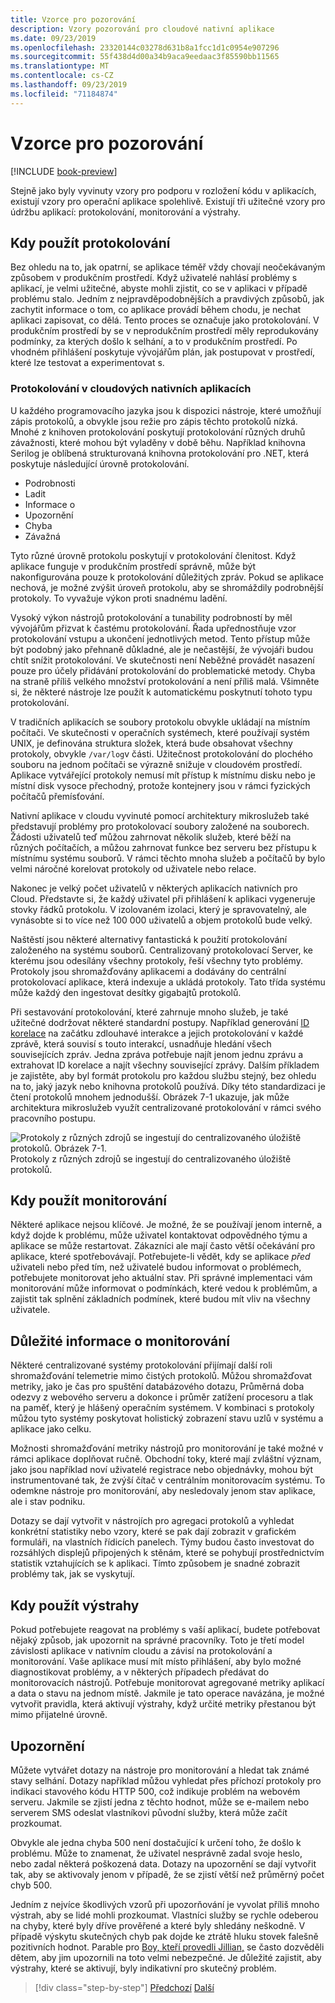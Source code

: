 ```yaml
---
title: Vzorce pro pozorování
description: Vzory pozorování pro cloudové nativní aplikace
ms.date: 09/23/2019
ms.openlocfilehash: 23320144c03278d631b8a1fcc1d1c0954e907296
ms.sourcegitcommit: 55f438d4d00a34b9aca9eedaac3f85590bb11565
ms.translationtype: MT
ms.contentlocale: cs-CZ
ms.lasthandoff: 09/23/2019
ms.locfileid: "71184874"
---
```

# <a name="observability-patterns"></a>Vzorce pro pozorování

[!INCLUDE [book-preview](../../../includes/book-preview.md)]

Stejně jako byly vyvinuty vzory pro podporu v rozložení kódu v aplikacích, existují vzory pro operační aplikace spolehlivě. Existují tři užitečné vzory pro údržbu aplikací: protokolování, monitorování a výstrahy.

## <a name="when-to-use-logging"></a>Kdy použít protokolování

Bez ohledu na to, jak opatrní, se aplikace téměř vždy chovají neočekávaným způsobem v produkčním prostředí. Když uživatelé nahlásí problémy s aplikací, je velmi užitečné, abyste mohli zjistit, co se v aplikaci v případě problému stalo. Jedním z nejpravděpodobnějších a pravdivých způsobů, jak zachytit informace o tom, co aplikace provádí během chodu, je nechat aplikaci zapisovat, co dělá. Tento proces se označuje jako protokolování. V produkčním prostředí by se v neprodukčním prostředí měly reprodukovány podmínky, za kterých došlo k selhání, a to v produkčním prostředí. Po vhodném přihlášení poskytuje vývojářům plán, jak postupovat v prostředí, které lze testovat a experimentovat s.

### <a name="logging-in-cloud-native-applications"></a>Protokolování v cloudových nativních aplikacích

U každého programovacího jazyka jsou k dispozici nástroje, které umožňují zápis protokolů, a obvykle jsou režie pro zápis těchto protokolů nízká. Mnohé z knihoven protokolování poskytují protokolování různých druhů závažnosti, které mohou být vyladěny v době běhu. Například knihovna Serilog je oblíbená strukturovaná knihovna protokolování pro .NET, která poskytuje následující úrovně protokolování.

* Podrobnosti
* Ladit
* Informace o
* Upozornění
* Chyba
* Závažná

Tyto různé úrovně protokolu poskytují v protokolování členitost. Když aplikace funguje v produkčním prostředí správně, může být nakonfigurována pouze k protokolování důležitých zpráv. Pokud se aplikace nechová, je možné zvýšit úroveň protokolu, aby se shromáždily podrobnější protokoly. To vyvažuje výkon proti snadnému ladění.

Vysoký výkon nástrojů protokolování a tunability podrobností by měl vývojářům přizvat k častému protokolování. Řada upřednostňuje vzor protokolování vstupu a ukončení jednotlivých metod. Tento přístup může být podobný jako přehnaně důkladné, ale je nečastější, že vývojáři budou chtít snížit protokolování. Ve skutečnosti není Neběžné provádět nasazení pouze pro účely přidávání protokolování do problematické metody. Chyba na straně příliš velkého množství protokolování a není příliš malá. Všimněte si, že některé nástroje lze použít k automatickému poskytnutí tohoto typu protokolování.

V tradičních aplikacích se soubory protokolu obvykle ukládají na místním počítači. Ve skutečnosti v operačních systémech, které používají systém UNIX, je definována struktura složek, která bude obsahovat všechny protokoly, obvykle `/var/log`v části. Užitečnost protokolování do plochého souboru na jednom počítači se výrazně snižuje v cloudovém prostředí. Aplikace vytvářející protokoly nemusí mít přístup k místnímu disku nebo je místní disk vysoce přechodný, protože kontejnery jsou v rámci fyzických počítačů přemísťování.

Nativní aplikace v cloudu vyvinuté pomocí architektury mikroslužeb také představují problémy pro protokolovací soubory založené na souborech. Žádosti uživatelů teď můžou zahrnovat několik služeb, které běží na různých počítačích, a můžou zahrnovat funkce bez serveru bez přístupu k místnímu systému souborů. V rámci těchto mnoha služeb a počítačů by bylo velmi náročné korelovat protokoly od uživatele nebo relace.

Nakonec je velký počet uživatelů v některých aplikacích nativních pro Cloud. Představte si, že každý uživatel při přihlášení k aplikaci vygeneruje stovky řádků protokolu. V izolovaném izolaci, který je spravovatelný, ale vynásobte si to více než 100 000 uživatelů a objem protokolů bude velký.

Naštěstí jsou některé alternativy fantastická k použití protokolování založeného na systému souborů. Centralizovaný protokolovací Server, ke kterému jsou odesílány všechny protokoly, řeší všechny tyto problémy. Protokoly jsou shromažďovány aplikacemi a dodávány do centrální protokolovací aplikace, která indexuje a ukládá protokoly. Tato třída systému může každý den ingestovat desítky gigabajtů protokolů.

Při sestavování protokolování, které zahrnuje mnoho služeb, je také užitečné dodržovat některé standardní postupy. Například generování [ID korelace](https://blog.rapid7.com/2016/12/23/the-value-of-correlation-ids/) na začátku zdlouhavé interakce a jejich protokolování v každé zprávě, která souvisí s touto interakcí, usnadňuje hledání všech souvisejících zpráv. Jedna zpráva potřebuje najít jenom jednu zprávu a extrahovat ID korelace a najít všechny související zprávy. Dalším příkladem je zajistěte, aby byl formát protokolu pro každou službu stejný, bez ohledu na to, jaký jazyk nebo knihovna protokolů používá. Díky této standardizaci je čtení protokolů mnohem jednodušší. Obrázek 7-1 ukazuje, jak může architektura mikroslužeb využít centralizované protokolování v rámci svého pracovního postupu.

![Protokoly z různých zdrojů se ingestují do centralizovaného úložiště protokolů. **Obrázek 7-1**. ](./media/centralized-logging.png)
 Protokoly z různých zdrojů se ingestují do centralizovaného úložiště protokolů.

## <a name="when-to-use-monitoring"></a>Kdy použít monitorování

Některé aplikace nejsou klíčové. Je možné, že se používají jenom interně, a když dojde k problému, může uživatel kontaktovat odpovědného týmu a aplikace se může restartovat. Zákazníci ale mají často větší očekávání pro aplikace, které spotřebovávají. Potřebujete-li vědět, kdy se aplikace *před* uživateli nebo před tím, než uživatelé budou informovat o problémech, potřebujete monitorovat jeho aktuální stav. Při správné implementaci vám monitorování může informovat o podmínkách, které vedou k problémům, a zajistit tak splnění základních podmínek, které budou mít vliv na všechny uživatele.

## <a name="monitoring-considerations"></a>Důležité informace o monitorování

Některé centralizované systémy protokolování přijímají další roli shromažďování telemetrie mimo čistých protokolů. Můžou shromažďovat metriky, jako je čas pro spuštění databázového dotazu, Průměrná doba odezvy z webového serveru a dokonce i průměr zatížení procesoru a tlak na paměť, který je hlášený operačním systémem. V kombinaci s protokoly můžou tyto systémy poskytovat holistický zobrazení stavu uzlů v systému a aplikace jako celku.

Možnosti shromažďování metriky nástrojů pro monitorování je také možné v rámci aplikace doplňovat ručně. Obchodní toky, které mají zvláštní význam, jako jsou například noví uživatelé registrace nebo objednávky, mohou být instrumentované tak, že zvýší čítač v centrálním monitorovacím systému. To odemkne nástroje pro monitorování, aby nesledovaly jenom stav aplikace, ale i stav podniku.

Dotazy se dají vytvořit v nástrojích pro agregaci protokolů a vyhledat konkrétní statistiky nebo vzory, které se pak dají zobrazit v grafickém formuláři, na vlastních řídicích panelech. Týmy budou často investovat do rozsáhlých displejů připojených k stěnám, které se pohybují prostřednictvím statistik vztahujících se k aplikaci. Tímto způsobem je snadné zobrazit problémy tak, jak se vyskytují.

## <a name="when-to-use-alerts"></a>Kdy použít výstrahy

Pokud potřebujete reagovat na problémy s vaší aplikací, budete potřebovat nějaký způsob, jak upozornit na správné pracovníky. Toto je třetí model závislosti aplikace v nativním cloudu a závisí na protokolování a monitorování. Vaše aplikace musí mít místo přihlášení, aby bylo možné diagnostikovat problémy, a v některých případech předávat do monitorovacích nástrojů. Potřebuje monitorovat agregované metriky aplikací a data o stavu na jednom místě. Jakmile je tato operace navázána, je možné vytvořit pravidla, která aktivují výstrahy, když určité metriky přestanou být mimo přijatelné úrovně.

## <a name="alerts"></a>Upozornění

Můžete vytvářet dotazy na nástroje pro monitorování a hledat tak známé stavy selhání. Dotazy například můžou vyhledat přes příchozí protokoly pro indikaci stavového kódu HTTP 500, což indikuje problém na webovém serveru. Jakmile se zjistí jedna z těchto hodnot, může se e-mailem nebo serverem SMS odeslat vlastníkovi původní služby, která může začít prozkoumat.

Obvykle ale jedna chyba 500 není dostačující k určení toho, že došlo k problému. Může to znamenat, že uživatel nesprávně zadal svoje heslo, nebo zadal některá poškozená data. Dotazy na upozornění se dají vytvořit tak, aby se aktivovaly jenom v případě, že se zjistí větší než průměrný počet chyb 500.

Jedním z nejvíce škodlivých vzorů při upozorňování je vyvolat příliš mnoho výstrah, aby se lidé mohli prozkoumat. Vlastníci služby se rychle odeberou na chyby, které byly dříve prověřené a které byly shledány neškodně. V případě výskytu skutečných chyb pak dojde ke ztrátě hluku stovek falešně pozitivních hodnot. Parable pro [Boy, kteří provedli Jillian,](https://en.wikipedia.org/wiki/The_Boy_Who_Cried_Wolf) se často dozvěděli dětem, aby jim upozornili na toto velmi nebezpečné. Je důležité zajistit, aby výstrahy, které se aktivují, byly indikativní pro skutečný problém.

>[!div class="step-by-step"]
>[Předchozí](monitoring-health.md)
>[Další](logging-with-elastic-stack.md)
